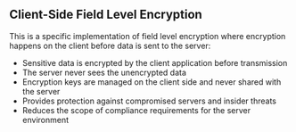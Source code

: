 ## Client-Side Field Level Encryption

This is a specific implementation of field level encryption where encryption happens on the client before data is sent to the server:

* Sensitive data is encrypted by the client application before transmission
* The server never sees the unencrypted data
* Encryption keys are managed on the client side and never shared with the server
* Provides protection against compromised servers and insider threats
* Reduces the scope of compliance requirements for the server environment
